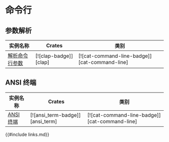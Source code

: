 # 命令行

<!--
> [cli.md](https://github.com/rust-lang-nursery/rust-cookbook/blob/master/src/cli.md)
> <br />
> commit - d4e44638ee8b87bb49459980e4eebd3a1d7463c8 - 2018.10.03
-->

## 参数解析

| 实例名称 | Crates | 类别 |
|--------|--------|------------|
| [解析命令行参数][ex-clap-basic] | [![clap-badge]][clap] | [![cat-command-line-badge]][cat-command-line] |

## ANSI 终端

| 实例名称 | Crates | 类别 |
|--------|--------|------------|
| [ANSI 终端][ex-ansi_term-basic] | [![ansi_term-badge]][ansi_term]| [![cat-command-line-badge]][cat-command-line] |

[ex-clap-basic]: cli/arguments.md#解析命令行参数

[ex-ansi_term-basic]: cli/ansi_terminal.md#ansi-终端

{{#include links.md}}
